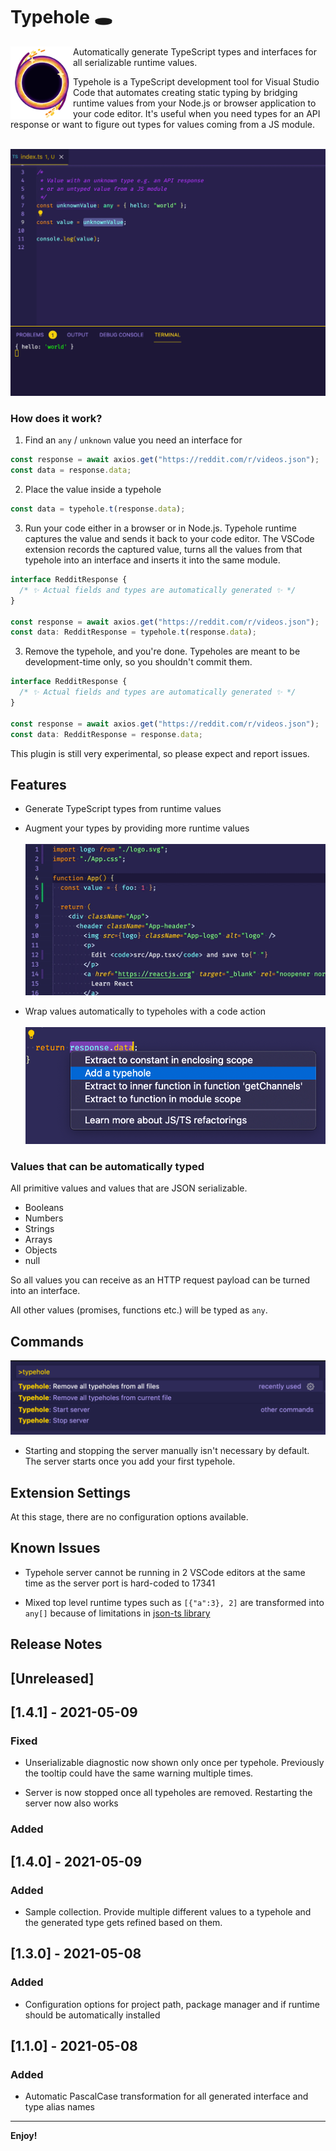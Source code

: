 # Typehole 🕳

<p><img align="left" src="./images/logo.png" width="100px"></p>

Automatically generate TypeScript types and interfaces for all serializable runtime values.

Typehole is a TypeScript development tool for Visual Studio Code that automates creating static typing by bridging runtime values from your Node.js or browser application to your code editor. It's useful when you need types for an API response or want to figure out types for values coming from a JS module.
<br/>
<br/>

![file](./images/demo.gif)

### How does it work?

1. Find an `any` / `unknown` value you need an interface for

```ts
const response = await axios.get("https://reddit.com/r/videos.json");
const data = response.data;
```

2. Place the value inside a typehole

```ts
const data = typehole.t(response.data);
```

3. Run your code either in a browser or in Node.js. Typehole runtime captures the value and sends it back to your code editor. The VSCode extension records the captured value, turns all the values from that typehole into an interface and inserts it into the same module.

```ts
interface RedditResponse {
  /* ✨ Actual fields and types are automatically generated ✨ */
}

const response = await axios.get("https://reddit.com/r/videos.json");
const data: RedditResponse = typehole.t(response.data);
```

3. Remove the typehole, and you're done. Typeholes are meant to be development-time only, so you shouldn't commit them.

```ts
interface RedditResponse {
  /* ✨ Actual fields and types are automatically generated ✨ */
}

const response = await axios.get("https://reddit.com/r/videos.json");
const data: RedditResponse = response.data;
```

This plugin is still very experimental, so please expect and report issues.

## Features

- Generate TypeScript types from runtime values
- Augment your types by providing more runtime values<br/><br/><img width="500" src="./images/samples.gif" />

- Wrap values automatically to typeholes with a code action<br/><br/><img width="500" src="./images/code-action.png" />

### Values that can be automatically typed

All primitive values and values that are JSON serializable.

- Booleans
- Numbers
- Strings
- Arrays
- Objects
- null

So all values you can receive as an HTTP request payload can be turned into an interface.

All other values (promises, functions etc.) will be typed as `any`.

## Commands

![image](./images/commands.png)

- Starting and stopping the server manually isn't necessary by default. The server starts once you add your first typehole.

## Extension Settings

At this stage, there are no configuration options available.

## Known Issues

- Typehole server cannot be running in 2 VSCode editors at the same time as the server port is hard-coded to 17341

- Mixed top level runtime types such as `[{"a":3}, 2]` are transformed into `any[]` because of limitations in [json-ts library](https://github.com/shakyShane/json-ts/blob/master/src/transformer.ts#L202)

## Release Notes

## [Unreleased]

## [1.4.1] - 2021-05-09

### Fixed

- Unserializable diagnostic now shown only once per typehole. Previously the tooltip could have the same warning multiple times.

- Server is now stopped once all typeholes are removed. Restarting the server now also works

### Added

## [1.4.0] - 2021-05-09

### Added

- Sample collection. Provide multiple different values to a typehole and the generated type gets refined based on them.

## [1.3.0] - 2021-05-08

### Added

- Configuration options for project path, package manager and if runtime should be automatically installed

## [1.1.0] - 2021-05-08

### Added

- Automatic PascalCase transformation for all generated interface and type alias names

---

**Enjoy!**
